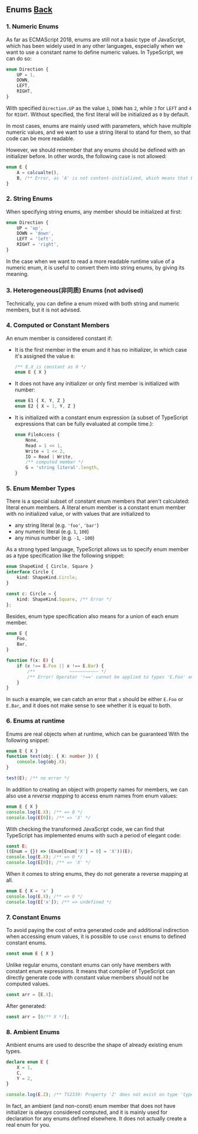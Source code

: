 ## Enums [Back](../TypeScript.md)

### 1. Numeric Enums

As far as ECMAScript 2018, enums are still not a basic type of JavaScript, which has been widely used in any other languages, especially when we want to use a constant name to define numeric values. In TypeScript, we can do so:

```typescript
enum Direction {
    UP = 1,
    DOWN,
    LEFT,
    RIGHT,
}
```

With specified `Direction.UP` as the value `1`, `DOWN` has `2`, while `3` for `LEFT` and `4` for `RIGHT`. Without specified, the first literal will be initialized as `0` by default.


In most cases, enums are mainly used with parameters, which have multiple numeric values, and we want to use a string literal to stand for them, so that code can be more readable.

However, we should remember that any enums should be defined with an initializer before. In other words, the following case is not allowed:

```typescript
enum E {
    A = calcualte(),
    B, /** Error, as 'A' is not content-initialized, which means that B needs an initializer */
}
```

### 2. String Enums

When specifying string enums, any member should be initialized at first:

```typescript
enum Direction {
    UP = 'up',
    DOWN = 'down',
    LEFT = 'left',
    RIGHT = 'right',
}
```

In the case when we want to read a more readable runtime value of a numeric enum, it is useful to convert them into string enums, by giving its meaning.

### 3. Heterogeneous(非同质) Enums (not advised)

Technically, you can define a enum mixed with both string and numeric members, but it is not advised.

### 4. Computed or Constant Members

An enum member is considered constant if:

- It is the first member in the enum and it has no initializer, in which case it's assigned the value `0`:
    ```typescript
    /** E.X is constant as 0 */
    enum E { X }
    ```

- It does not have any initializer or only first member is initialized with number:
    ```typescript
    enum E1 { X, Y, Z }
    enum E2 { X = 1, Y, Z }
    ```

- It is initialized with a constant enum expression (a subset of TypeScript expressions that can be fully evaluated at compile time.):
    ```typescript
    enum FileAccess {
        None,
        Read = 1 << 1,
        Write = 1 << 2,
        IO = Read | Write,
        /** computed member */
        G = 'string literal'.length,    
    }
    ```

### 5. Enum Member Types

There is a special subset of constant enum members that aren't calculated: literal enum members. A literal enum member is a constant enum member with no initialized value, or with values that are initialized to

- any string literal (e.g. `'foo'`, `'bar'`)
- any numeric literal (e.g. `1`, `100`)
- any minus number (e.g. `-1`, `-100`)

As a strong typed language, TypeScript allows us to specify enum member as a type specification like the following snippet:

```typescript
enum ShapeKind { Circle, Square }
interface Circle {
    kind: ShapeKind.Circle;
}

const c: Circle = {
    kind: ShapeKind.Square, /** Error */
};
```

Besides, enum type specification also means for a union of each enum member.

```typescript
enum E {
    Foo,
    Bar,
}

function f(x: E) {
    if (x !== E.Foo || x !== E.Bar) {
        /**             ~~~~~~~~~~~ */
        /** Error! Operator '!==' cannot be applied to types 'E.Foo' and 'E.Bar'. */
    }
}
```

In such a example, we can catch an error that `x` should be either `E.Foo` or `E.Bar`, and it does not make sense to see whether it is equal to both.

### 6. Enums at runtime

Enums are real objects when at runtime, which can be guaranteed With the following snippet:

```typescript
enum E { X }
function test(obj: { X: number }) {
    console.log(obj.X);
}

test(E); /** no error */
```

In addition to creating an object with property names for members, we can also use a *reverse mapping* to access enum names from enum values:

```typescript
enum E { X }
console.log(E.X); /** => 0 */
console.log(E[0]); /** => 'X' */
```

With checking the transformed JavaScript code, we can find that TypeScript has implemented enums with such a period of elegant code:

```javascript
const E;
((Enum = {}) => (Enum[Enum['X'] = 0] = 'X'))(E);
console.log(E.X); /** => 0 */
console.log(E[0]); /** => 'X' */
```

When it comes to string enums, they do not generate a reverse mapping at all.

```typescript
enum E { X = 'x' }
console.log(E.X); /** => 0 */
console.log(E['x']); /** => undefined */
```

### 7. Constant Enums

To avoid paying the cost of extra generated code and additional indirection when accessing enum values, it is possible to use `const` enums to defined constant enums.

```typescript
const enum E { X }
```

Unlike regular enums, constant enums can only have members with constant enum expressions. It means that compiler of TypeScript can directly generate code with constant value members should not be computed values.

```typescript
const arr = [E.X];
```

After generated:

```javascript
const arr = [0/** X */];
```

### 8. Ambient Enums

Ambient enums are used to describe the shape of already existing enum types.

```typescript
declare enum E {
    X = 1,
    C,
    Y = 2,
}

console.log(E.Z); /** TS2339: Property 'Z' does not exist on type 'typeof E' */
```

In fact, an ambient (and non-const) enum member that does not have initializer is *always* considered computed, and it is mainly used for declaration for any enums defined elsewhere. It does not actually create a real enum for you.
